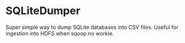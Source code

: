 # SQLiteDumper
Super simple way to dump SQLite databases into CSV files. Useful for ingestion into HDFS when sqoop no workie.
